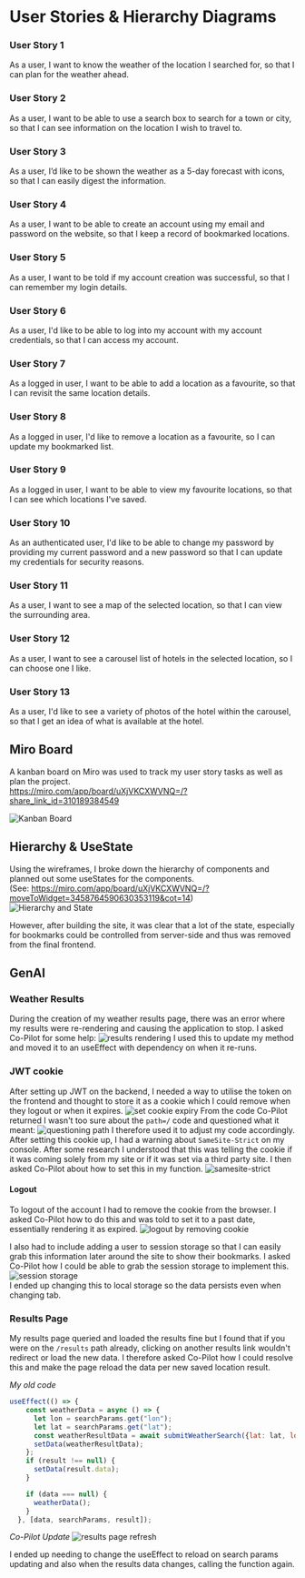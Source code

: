 # User Stories & Hierarchy Diagrams
### User Story 1
As a user, I want to know the weather of the location I searched for, so that I can plan for the weather ahead.  

### User Story 2
As a user, I want to be able to use a search box to search for a town or city, so that I can see information on the location I wish to travel to.  

### User Story 3
As a user, I’d like to be shown the weather as a 5-day forecast with icons, so that I can easily digest the information.  

### User Story 4
As a user, I want to be able to create an account using my email and password on the website, so that I keep a record of bookmarked locations.  

### User Story 5
As a user, I want to be told if my account creation was successful, so that I can remember my login details.  

### User Story 6
As a user, I'd like to be able to log into my account with my account credentials, so that I can access my account.  

### User Story 7
As a logged in user, I want to be able to add a location as a favourite, so that I can revisit the same location details.  

### User Story 8
As a logged in user, I'd like to remove a location as a favourite, so I can update my bookmarked list.  

### User Story 9
As a logged in user, I want to be able to view my favourite locations, so that I can see which locations I've saved.  

### User Story 10
As an authenticated user, I'd like to be able to change my password by providing my current password and a new password so that I can update my credentials for security reasons.  

### User Story 11
As a user, I want to see a map of the selected location, so that I can view the surrounding area.

### User Story 12
As a user, I want to see a carousel list of hotels in the selected location, so I can choose one I like.

### User Story 13
As a user, I'd like to see a variety of photos of the hotel within the carousel, so that I get an idea of what is available at the hotel.

## Miro Board
A kanban board on Miro was used to track my user story tasks as well as plan the project.  
https://miro.com/app/board/uXjVKCXWVNQ=/?share_link_id=310189384549

![Kanban Board](images/kanban.png)

## Hierarchy & UseState
Using the wireframes, I broke down the hierarchy of components and planned out some useStates for the components.  
(See: https://miro.com/app/board/uXjVKCXWVNQ=/?moveToWidget=3458764590630353119&cot=14)  
![Hierarchy and State](images/hierachy.png)

However, after building the site, it was clear that a lot of the state, especially for bookmarks could be controlled from server-side and thus was removed from the final frontend.

## GenAI
### Weather Results
During the creation of my weather results page, there was an error where my results were re-rendering and causing the application to stop. I asked Co-Pilot for some help:
![results rendering](images/results-rendering.png)
I used this to update my method and moved it to an useEffect with dependency on when it re-runs.

### JWT cookie
After setting up JWT on the backend, I needed a way to utilise the token on the frontend and thought to store it as a cookie which I could remove when they logout or when it expires.
![set cookie expiry](images/set-cookie-expiry.png)
From the code Co-Pilot returned I wasn't too sure about the `path=/` code and questioned what it meant:
![questioning path](images/questioning-path.png)
I therefore used it to adjust my code accordingly.
After setting this cookie up, I had a warning about `SameSite-Strict` on my console. After some research I understood that this was telling the cookie if it was coming solely from my site or if it was set via a third party site. I then asked Co-Pilot about how to set this in my function.
![samesite-strict](images/samesite-strict.png)

#### Logout
To logout of the account I had to remove the cookie from the browser. I asked Co-Pilot how to do this and was told to set it to a past date, essentially rendering it as expired.
![logout by removing cookie](images/remove-cookie.png)

I also had to include adding a user to session storage so that I can easily grab this information later around the site to show their bookmarks. I asked Co-Pilot how I could be able to grab the session storage to implement this.
![session storage](images/session-storage.png)  
I ended up changing this to local storage so the data persists even when changing tab.

### Results Page
My results page queried and loaded the results fine but I found that if you were on the `/results` path already, clicking on another results link wouldn't redirect or load the new data. I therefore asked Co-Pilot how I could resolve this and make the page reload the data per new saved location result.

_My old code_
```javascript
useEffect(() => {
    const weatherData = async () => {
      let lon = searchParams.get("lon");
      let lat = searchParams.get("lat");
      const weatherResultData = await submitWeatherSearch({lat: lat, lon: lon });
      setData(weatherResultData);
    };
    if (result !== null) {
      setData(result.data);
    }

    if (data === null) {
      weatherData();
    }
  }, [data, searchParams, result]);
```
_Co-Pilot Update_
![results page refresh](images/results-refresh.png)

I ended up needing to change the useEffect to reload on search params updating and also when the results data changes, calling the function again.